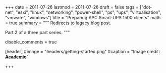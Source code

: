 +++
date = 2011-07-26
lastmod = 2011-07-26
draft = false
tags = ["dot-net", "esxi", "linux", "networking", "power-shell", "ps", "ups", "virtualisation", "vmware", "windows"]
title = "Preparing APC Smart-UPS 1500 clients"
math = true
summary = """
Redirects to legacy blog post.

Part 2 of a three part series.
"""

disable_comments = true

[header]
#image = "headers/getting-started.png"
#caption = "Image credit: [**Academic**](https://github.com/gcushen/hugo-academic/)"

+++

<html>
  <head>
    <title>Preparing APC Smart-UPS 1500 clients</title>
    <link rel="canonical" href="https://binarymist.wordpress.com/2011/07/26/preparing-apc-smart-ups-1500-clients/"/>
    <meta http-equiv="content-type" content="text/html; charset=utf-8"/>
    <meta http-equiv="refresh" content="2; url=https://binarymist.wordpress.com/2011/07/26/preparing-apc-smart-ups-1500-clients/"/>
  </head>
</html>
